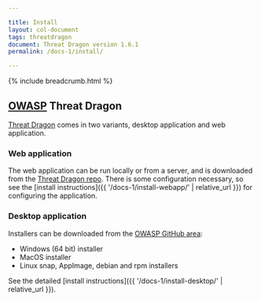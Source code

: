 ```yaml
---

title: Install
layout: col-document
tags: threatdragon
document: Threat Dragon version 1.6.1
permalink: /docs-1/install/

---
```


{% include breadcrumb.html %}

## [OWASP](https://www.owasp.org) Threat Dragon

[Threat Dragon](http://owasp.org/www-project-threat-dragon) comes in two variants,
desktop application and web application.

### Web application

The web application can be run locally or from a server, and is downloaded from the
[Threat Dragon repo](https://github.com/OWASP/threat-dragon/releases).
There is some configuration necessary, so see the
[install instructions]({{ '/docs-1/install-webapp/' | relative_url }}) for configuring the application.

### Desktop application

Installers can be downloaded from the
[OWASP GitHub area](https://github.com/OWASP/threat-dragon/releases):

* Windows (64 bit) installer
* MacOS installer
* Linux snap, AppImage, debian and rpm installers

See the detailed [install instructions]({{ '/docs-1/install-desktop/' | relative_url }}).
